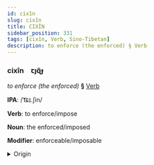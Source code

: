 ```yaml
---
id: cixîn
slug: cixîn
title: CIXÎN
sidebar_position: 331
tags: [cixîn, Verb, Sino-Tibetan]
description: to enforce (the enforced) § Verb
---
```


### cixîn&emsp;<span kind="abugida">ꞇȷɋ̃ɟ</span>

*to enforce (the enforced)* **§** [Verb](../../tags/Verb)

**IPA**: /ˈt͡ɕɪ.ʃin/

**Verb**: to enforce/impose

**Noun**: the enforced/imposed

**Modifier**: enforceable/imposable

<details>
    <summary>Origin</summary>
    Mandarin 執行 zhíxíng /ʈʂɨ.ɕiŋ/<br/>
    <em>Sino-Tibetan Language Family</em>
</details>